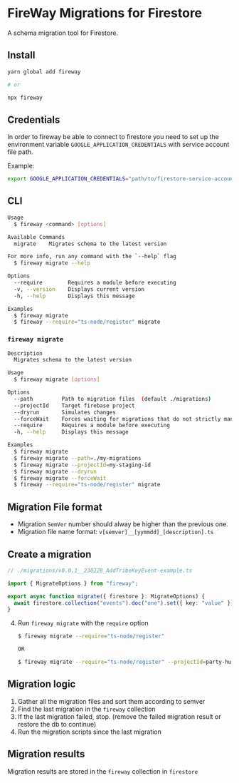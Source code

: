 # FireWay Migrations for Firestore

A schema migration tool for Firestore.

## Install

```bash
yarn global add fireway

# or

npx fireway
```

## Credentials

In order to fireway be able to connect to firestore you need to set up the environment variable `GOOGLE_APPLICATION_CREDENTIALS` with service account file path.

Example:

```bash
export GOOGLE_APPLICATION_CREDENTIALS="path/to/firestore-service-account.json"
```

## CLI

```bash
Usage
  $ fireway <command> [options]

Available Commands
  migrate    Migrates schema to the latest version

For more info, run any command with the `--help` flag
  $ fireway migrate --help

Options
  --require        Requires a module before executing
  -v, --version    Displays current version
  -h, --help       Displays this message

Examples
  $ fireway migrate
  $ fireway --require="ts-node/register" migrate
```

### `fireway migrate`

```bash
Description
  Migrates schema to the latest version

Usage
  $ fireway migrate [options]

Options
  --path         Path to migration files  (default ./migrations)
  --projectId    Target firebase project
  --dryrun       Simulates changes
  --forceWait    Forces waiting for migrations that do not strictly manage async calls
  --require      Requires a module before executing
  -h, --help     Displays this message

Examples
  $ fireway migrate
  $ fireway migrate --path=./my-migrations
  $ fireway migrate --projectId=my-staging-id
  $ fireway migrate --dryrun
  $ fireway migrate --forceWait
  $ fireway --require="ts-node/register" migrate
```

## Migration File format

- Migration `SemVer` number should alway be higher than the previous one.
- Migration file name format: `v[semver]__[yymmdd]_[description].ts`

## Create a migration

```ts
// ./migrations/v0.0.1__230228_AddTribeKeyEvent-example.ts

import { MigrateOptions } from "fireway";

export async function migrate({ firestore }: MigrateOptions) {
  await firestore.collection("events").doc("one").set({ key: "value" });
}
```

4. Run `fireway migrate` with the `require` option

   ```sh
   $ fireway migrate --require="ts-node/register"

   OR

   $ fireway migrate --require="ts-node/register" --projectId=party-hunt
   ```

## Migration logic

1. Gather all the migration files and sort them according to semver
2. Find the last migration in the `fireway` collection
3. If the last migration failed, stop. (remove the failed migration result or restore the db to continue)
4. Run the migration scripts since the last migration

## Migration results

Migration results are stored in the `fireway` collection in `firestore`
